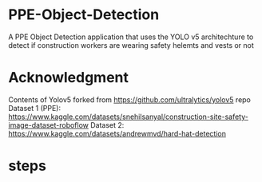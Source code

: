 # PPE-Object-Detection
A PPE Object Detection application that uses the YOLO v5 architechture to detect if construction workers are wearing safety helemts and vests or not

# **Acknowledgment**
Contents of Yolov5 forked from https://github.com/ultralytics/yolov5 repo
Dataset 1 (PPE): https://www.kaggle.com/datasets/snehilsanyal/construction-site-safety-image-dataset-roboflow
Dataset 2: https://www.kaggle.com/datasets/andrewmvd/hard-hat-detection

# steps
